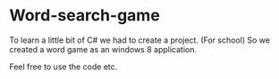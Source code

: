 Word-search-game
================

To learn a little bit of C# we had to create a project. (For school)
So we created a word game as an windows 8 application.

Feel free to use the code etc.
